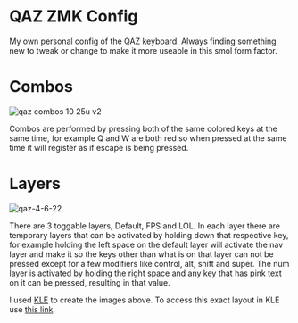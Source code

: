 # QAZ ZMK Config
My own personal config of the QAZ keyboard. Always finding something new to tweak or change to make it more useable in this smol form factor.

# Combos
![qaz combos 10 25u v2](https://user-images.githubusercontent.com/19944156/161925244-b39fda56-93ce-4727-8719-99ac3a9ae241.png)

Combos are performed by pressing both of the same colored keys at the same time, for example Q and W are both red so when pressed at the same time it will register as if escape is being pressed.
# Layers
![qaz-4-6-22](https://user-images.githubusercontent.com/19944156/161935626-f5be55cd-b6d5-4423-ae89-45d8db850d14.png)




There are 3 toggable layers, Default, FPS and LOL. In each layer there are temporary layers that can be activated by holding down that respective key, for example holding the left space on the default layer will activate the nav layer and make it so the keys other than what is on that layer can not be pressed except for a few modifiers like control, alt, shift and super. The num layer is activated by holding the right space and any key that has pink text on it can be pressed, resulting in that value.

I used [KLE](http://www.keyboard-layout-editor.com/) to create the images above. To access this exact layout in KLE use [this link](http://www.keyboard-layout-editor.com/##@_name=QAZ%204-6-22&plate:true%3B&@_a:7&fa@:4%3B&w:10.25%3B&=Default%20Layer%3B&@_c=%23f7abbc&t=%23000000%0A%0A%0A%23ff0099%0A%0A%0A%0A%23ff0099&sm=cherry&a:4%3B&=Q%0A%0A%0A1%0A%0A%0A%0A!&_fa@:4&:0&:0&:0&:0&:0&:0&:2%3B%3B&=W%0A%0A%0A2%0A%0A%0A%0A%2F@&_c=%23cccccc&fa@:4%3B%3B&=E%0A%0A%0A3%0A%0A%0A%0A%23&=R%0A%0A%0A4%0A%0A%0A%0A$&=T%0A%0A%0A5%0A%0A%0A%0A%25&=Y%0A%0A%0A6%0A%0A%0A%0A%5E&=U%0A%0A%0A7%0A%0A%0A%0A%2F&&_t=%23000000%0A%0A%0A%23ff0099%0A%0A%0A%0A%23ff0099%0A%0A%23620ce8%3B&=I%0A%0A%0A8%0A%0A%0A%0A*%0A%0A%3Ci%20class%2F='kb%20kb-Arrows-Up'%3E%3C%2F%2Fi%3E&_c=%23a7edbe&t=%23000000%0A%0A%0A%23ff0099%0A%0A%0A%0A%23ff0099%3B&=O%0A%0A%0A9%0A%0A%0A%0A(&_t=%23000000%0A%23620ce8%0A%0A%23ff0099%0A%0A%0A%0A%23ff0099&w:1.25%3B&=P%0Adel%0A%0A0%0A%0A%0A%0A)%3B&@_c=%23f8bd96&t=%23000000&w:1.25%3B&=A&=S&_c=%23cccccc%3B&=D&_n:true%3B&=F&=G&=H&_t=%23000000%0A%0A%0A%23ff0099%0A%0A%0A%0A%23ff0099%0A%0A%23620ce8&n:true%3B&=J%0A%0A%0A-%0A%0A%0A%0A%2F_%0A%0A%3Ci%20class%2F='kb%20kb-Arrows-Left'%3E%3C%2F%2Fi%3E&=K%0A%0A%0A%2F=%0A%0A%0A%0A+%0A%0A%3Ci%20class%2F='kb%20kb-Arrows-Down'%3E%3C%2F%2Fi%3E&_c=%239ad4e5&fa@:4&:0&:0&:2&:0&:0&:0&:2%3B%3B&=L%0A%0A%0A%5B%0A%0A%0A%0A%7B%0A%0A%3Ci%20class%2F='kb%20kb-Arrows-Right'%3E%3C%2F%2Fi%3E&_t=%23000000%0A%0A%0A%23ff0099%0A%0A%0A%0A%23ff0099%3B&='%0A%0A%0A%5D%0A%0A%0A%22%0A%7D%3B&@_c=%23eee9a9&t=%23000000&w:1.75%3B&=Z%0AShift&=X&_c=%23cccccc%3B&=C&=V&=B&=N&=M&_c=%23c8afda&t=%23000000%0A%0A%0A%23620ce8%0A%0A%0A%0A%23620ce8&fa@:4%3B%3B&=%3C%0A%0A%0AUP%0A%0A%0A,%0APG&_t=%23000000%0A%0A%0A%0A%0A%0A%0A%0A%0A%23620ce8&fa@:4&:0&:0&:0&:0&:0&:0&:0&:0&:2%3B&w:1.5%3B&=%3E%0A%0A%0A%0A%0A%0A.%0A%0A%0Avol%20up%3B&@_c=%23cccccc&t=%23000000%3B&=Ctrl&=%3Ci%20class%2F='fa%20fa-codepen'%3E%3C%2F%2Fi%3E&=Alt&_t=%23000000%0A%23620ce8&w:2.25%3B&=Space%0ANav%20Layer&_t=%23000000%0A%23ff0099&w:2%3B&=Space%0ANum%20Layer&_t=%23000000%3B&=%2F:%0A%0A%0A%0A%0A%0A%2F%3B&_t=%23000000%0A%0A%23620ce8%0A%0A%0A%0A%0A%23620ce8&f2=undefined%3B&=%7C%0A%0APG%0A%0A%0A%0A%5C%0ADN&_t=%23000000%0A%0A%0A%0A%0A%0A%0A%0A%0A%23620ce8&fa@:0&:0&:0&:0&:0&:0&:0&:0&:0&:2%3B%3B&=%3F%0A%0A%0A%0A%0A%0A%2F%2F%0A%0A%0Avol%20down%3B&@_y:1&t=%23000000&a:7&fa@:4%3B&w:10.25%3B&=FPS%20Layer%3B&@_c=%23f7abbc&t=%23000000%0A%0A%0A%23ff0099&a:4%3B&=Tab%0A%0A%0A1&=Q%0A%0A%0A2&_c=%23cccccc%3B&=W%0A%0A%0A3&=E%0A%0A%0A4&=R%0A%0A%0A5&=T%0A%0A%0A6&=Y%0A%0A%0A7&=I%0A%0A%0A8&_c=%23a7edbe%3B&=O%0A%0A%0A9&_w:1.25%3B&=P%0A%0A%0A0%3B&@_c=%23f8bd96&t=%23000000&w:1.25%3B&=Tab&=A&_c=%23cccccc%3B&=S&_n:true%3B&=D&=F&=G&_t=%23000000%0A%0A%0A%23ff0099%0A%0A%0A%0A%23ff0099&n:true%3B&=H%0A%0A%0A-%0A%0A%0A%0A%2F_&=K%0A%0A%0A%2F=%0A%0A%0A%0A+&_c=%239ad4e5&fa@:4&:0&:0&:2&:0&:0&:0&:2%3B%3B&=L%0A%0A%0A%5B%0A%0A%0A%0A%7B&='%0A%0A%0A%5D%0A%0A%0A%22%0A%7D%3B&@_c=%23eee9a9&t=%23000000&w:1.75%3B&=Shift&=Z&_c=%23cccccc%3B&=X&=C&=V&=B&=M&_c=%23c8afda%3B&=%3C%0A%0A%0A%0A%0A%0A,&_w:1.5%3B&=%3E%0A%0A%0A%0A%0A%0A.%3B&@_c=%23cccccc%3B&=Ctrl&_a:7%3B&=&_a:4%3B&=Alt&_w:2.25%3B&=Space&_t=%23000000%0A%23ff0099&w:2%3B&=Space%0ANum%20Layer&_t=%23000000%3B&=%2F:%0A%0A%0A%0A%0A%0A%2F%3B&_f:3%3B&=%7C%0A%0A%0A%0A%0A%0A%5C&_a:7&fa@:2%3B%3B&=Exit%20FPS%20Layer%3B&@_y:1&fa@:4%3B&w:10.25%3B&=LOL%20Layer%3B&@_c=%23f7abbc&a:4&fa@:4&:0&:0&:0&:0&:0&:4%3B%3B&=~%0A%0A%0A%0A%0A%0A%60&=1&_c=%23cccccc%3B&=2&=3&=4&=5&=6&=7&_c=%23a7edbe%3B&=8&_w:1.25%3B&=9%3B&@_c=%23f8bd96&w:1.25%3B&=Tab&=Q&_c=%23cccccc%3B&=W&_n:true%3B&=E&=R&=T&_t=%23000000%0A%0A%0A%23ff0099%0A%0A%0A%0A%23ff0099&n:true%3B&=Y&=K&_c=%239ad4e5%3B&=L&_fa@:4&:0&:0&:0&:0&:0&:0&:0%3B%3B&='%0A%0A%0A%0A%0A%0A%22%3B&@_c=%23eee9a9&t=%23000000&w:1.75%3B&=Shift&=Z&_c=%23cccccc%3B&=X&=D&=F&=B&=M&_c=%23c8afda%3B&=%3C%0A%0A%0A%0A%0A%0A,&_w:1.5%3B&=%3E%0A%0A%0A%0A%0A%0A.%3B&@_c=%23cccccc%3B&=Ctrl&=%3Ci%20class%2F='fa%20fa-codepen'%3E%3C%2F%2Fi%3E&=Alt&_w:2.25%3B&=Space&_t=%23000000%0A%23ff0099&w:2%3B&=Space&_t=%23000000%3B&=%2F:%0A%0A%0A%0A%0A%0A%2F%3B&_f:3%3B&=%7C%0A%0A%0A%0A%0A%0A%5C&_a:7&fa@:2%3B%3B&=Exit%20LOL%20Layer).
